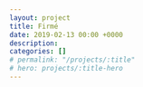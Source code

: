 ```yaml
---
layout: project
title: Firmé
date: 2019-02-13 00:00 +0000
description:
categories: []
# permalink: "/projects/:title"
# hero: projects/:title-hero
---
```


